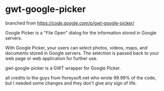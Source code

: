 gwt-google-picker
=================

branched from https://code.google.com/p/gwt-google-picker/

Google Picker is a "File Open" dialog for the information stored in Google servers.

With Google Picker, your users can select photos, videos, maps, and documents stored in Google servers. The selection is passed back to your web page or web application for further use.

gwt-google-picker is a GWT wrapper for Google Picker.

all credits to the guys from floreysoft.net who wrote 99.99% of the code, but I needed some changes and they don't give any sign of life.
